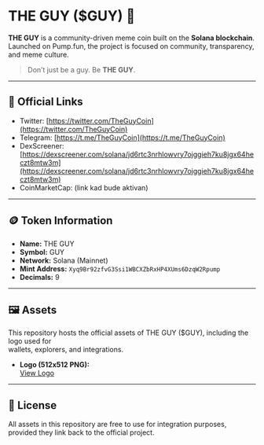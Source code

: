 # THE GUY ($GUY) 🎩

**THE GUY** is a community-driven meme coin built on the **Solana blockchain**.  
Launched on Pump.fun, the project is focused on community, transparency, and meme culture.  

> Don’t just be a guy. Be **THE GUY**.

---

## 🔗 Official Links
- Twitter: [https://twitter.com/TheGuyCoin](https://twitter.com/TheGuyCoin)  
- Telegram: [https://t.me/TheGuyCoin](https://t.me/TheGuyCoin)  
- DexScreener: [https://dexscreener.com/solana/jd6rtc3nrhlowvry7ojggieh7ku8jgx64heczt8mtw3m](https://dexscreener.com/solana/jd6rtc3nrhlowvry7ojggieh7ku8jgx64heczt8mtw3m)  
- CoinMarketCap: (link kad bude aktivan)  

---

## 🪙 Token Information
- **Name:** THE GUY  
- **Symbol:** GUY  
- **Network:** Solana (Mainnet)  
- **Mint Address:** `Xyq9Br92zfvG3Ssi1WBCXZbRxHP4XUms6DzqW2Rpump`  
- **Decimals:** 9  

---

## 🖼️ Assets
This repository hosts the official assets of THE GUY ($GUY), including the logo used for  
wallets, explorers, and integrations.  

- **Logo (512x512 PNG):**  
  [View Logo](./assets/guy_logo.png)  

---

## 📜 License
All assets in this repository are free to use for integration purposes, provided they link back to the official project.
